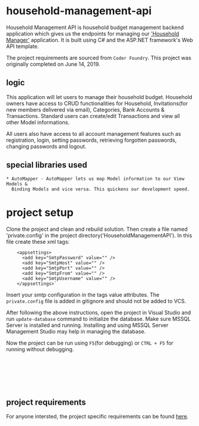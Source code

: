 # household-management-api

Household Management API is household budget management backend application which gives us the endpoints for managing our ['Household Manager'](https://github.com/mahidulalvi/household-manager) application. It is built using C# and the ASP.NET framework's Web API template. 

The project requirements are sourced from `Coder Foundry`. This project was originally completed on June 14, 2019.


## logic

This application will let users to manage their household budget. Household owners have access to CRUD functionalities for Household, Invitations(for new members delivered via email), Categories, Bank Accounts & Transactions. Standard users can create/edit Transactions and view all other Model informations.

All users also have access to all account management features such as registration, login, setting passwords, retrieving forgotten passwords, changing passwords and logout.


## special libraries used

	* AutoMapper - AutoMapper lets us map Model information to our View Models & 
	  Binding Models and vice versa. This quickens our development speed.


# project setup

Clone the project and clean and rebuild solution. Then create a file named 'private.config' in the project directory('HouseholdManagementAPI'). In this file create these xml tags:

```
	<appsettings>
	  <add key="SmtpPassword" value="" />
	  <add key="SmtpHost" value="" />
	  <add key="SmtpPort" value="" />
	  <add key="SmtpFrom" value="" />
	  <add key="SmtpUsername" value="" />
	</appsettings>`
```

Insert your smtp configuration in the tags value attributes. The `private.config` file is
added in gitignore and should not be added to VCS.

After following the above instructions, open the project in Visual Studio and run `update-database` command to initialize the database. Make sure MSSQL Server is installed and running. Installing and using MSSQL Server Management Studio may help in managing the database.

Now the project can be run using `F5`(for debugging) or `CTRL + F5` for running without debugging.

&nbsp;

&nbsp;

&nbsp;

## project requirements

For anyone intersted, the project specific requirements can be found [here](./CoderFoundryProjectRequirements.docx.pdf).
